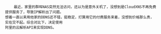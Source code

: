 		最近，家里的群晖NAS突然无法访问，还以为是意外关机了，没想到是CloudXNS不再免费提供服务了，导致IP解析出了问题。  
	想着一直以来用他家的DDNS还不错，挺稳定，打算用它的付费服务来着，没想到价格那么贵，实在交不起。综合对比下，决定使用
	阿里的云解析API来实现DDNS。
